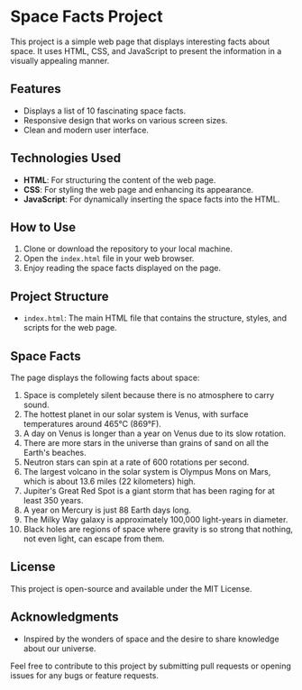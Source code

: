 # Space Facts Project

This project is a simple web page that displays interesting facts about space. It uses HTML, CSS, and JavaScript to present the information in a visually appealing manner.

## Features

- Displays a list of 10 fascinating space facts.
- Responsive design that works on various screen sizes.
- Clean and modern user interface.

## Technologies Used

- **HTML**: For structuring the content of the web page.
- **CSS**: For styling the web page and enhancing its appearance.
- **JavaScript**: For dynamically inserting the space facts into the HTML.

## How to Use

1. Clone or download the repository to your local machine.
2. Open the `index.html` file in your web browser.
3. Enjoy reading the space facts displayed on the page.

## Project Structure

- `index.html`: The main HTML file that contains the structure, styles, and scripts for the web page.

## Space Facts

The page displays the following facts about space:

1. Space is completely silent because there is no atmosphere to carry sound.
2. The hottest planet in our solar system is Venus, with surface temperatures around 465°C (869°F).
3. A day on Venus is longer than a year on Venus due to its slow rotation.
4. There are more stars in the universe than grains of sand on all the Earth's beaches.
5. Neutron stars can spin at a rate of 600 rotations per second.
6. The largest volcano in the solar system is Olympus Mons on Mars, which is about 13.6 miles (22 kilometers) high.
7. Jupiter's Great Red Spot is a giant storm that has been raging for at least 350 years.
8. A year on Mercury is just 88 Earth days long.
9. The Milky Way galaxy is approximately 100,000 light-years in diameter.
10. Black holes are regions of space where gravity is so strong that nothing, not even light, can escape from them.

## License

This project is open-source and available under the MIT License.

## Acknowledgments

- Inspired by the wonders of space and the desire to share knowledge about our universe.

Feel free to contribute to this project by submitting pull requests or opening issues for any bugs or feature requests.
